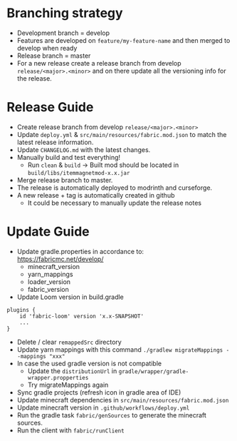 # Branching strategy
* Development branch = develop
* Features are developed on `feature/my-feature-name` and then merged to develop when ready
* Release branch = master
* For a new release create a release branch from develop `release/<major>.<minor>` and on there update all the versioning info for 
the release.

# Release Guide
* Create release branch from develop `release/<major>.<minor>`
* Update `deploy.yml` & `src/main/resources/fabric.mod.json` to match the latest release information.
* Update `CHANGELOG.md` with the latest changes.
* Manually build and test everything!
  * Run `clean` & `build` -> Built mod should be located in `build/libs/itemmagnetmod-x.x.jar`
* Merge release branch to master.
* The release is automatically deployed to modrinth and curseforge. 
* A new release + tag is automatically created in github
  * It could be necessary to manually update the release notes

# Update Guide
* Update gradle.properties in accordance to: https://fabricmc.net/develop/
    * minecraft_version
    * yarn_mappings
    * loader_version
    * fabric_version
* Update Loom version in build.gradle
```
plugins {
    id 'fabric-loom' version 'x.x-SNAPSHOT'
    ...
}
```
* Delete / clear `remappedSrc` directory
* Update yarn mappings with this command
  `./gradlew migrateMappings --mappings "xxx"`
* In case the used gradle version is not compatible
  * Update the `distributionUrl` in `gradle/wrapper/gradle-wrapper.propperties` 
  * Try migrateMappings again
* Sync gradle projects (refresh icon in gradle area of IDE)
* Update minecraft dependencies in `src/main/resources/fabric.mod.json`
* Update minecraft version in `.github/workflows/deploy.yml`
* Run the gradle task `fabric/genSources` to generate the minecraft sources.
* Run the client with `fabric/runClient`